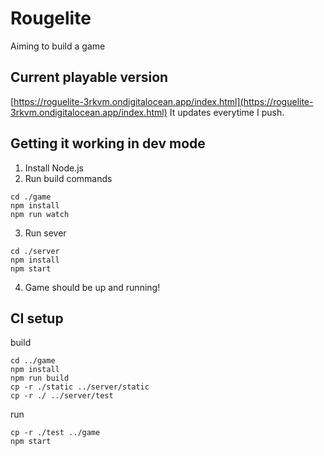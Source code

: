 # Rougelite
Aiming to build a game

## Current playable version
[https://roguelite-3rkvm.ondigitalocean.app/index.html](https://roguelite-3rkvm.ondigitalocean.app/index.html)
It updates everytime I push.

## Getting it working in dev mode
1. Install Node.js
2. Run build commands
```
cd ./game
npm install
npm run watch
```
3. Run sever
```
cd ./server
npm install
npm start
```
4. Game should be up and running!


## CI setup
build 
```
cd ../game
npm install
npm run build
cp -r ./static ../server/static
cp -r ./ ../server/test
```
run
```
cp -r ./test ../game
npm start
```